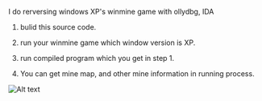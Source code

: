 I do rerversing windows XP's winmine game with ollydbg, IDA

<steps>

1. bulid this source code.

2. run your winmine game which window version is XP.

3. run compiled program which you get in step 1.

4. You can get mine map, and other mine information in running process.

<result>

![Alt text](./winmineReversing/mine.PNG)
